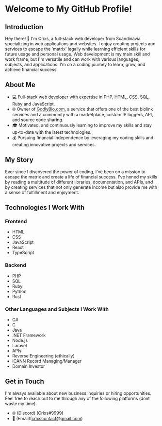 # Welcome to My GitHub Profile!

## Introduction

Hey there! 👋 I'm Crixs, a full-stack web developer from Scandinavia specializing in web applications and websites.
I enjoy creating projects and services to escape the 'matrix' legally while learning efficient skills for future usage and personal usage.
Web development is my main skill and work frame, but I'm versatile and can work with various languages, subjects, and applications.
I'm on a coding journey to learn, grow, and achieve financial success.

## About Me

- 💻 Full-stack web developer with expertise in PHP, HTML, CSS, SQL, Ruby and JavaScript.
- 🌐 Owner of [GodlyBio.com](https://godlybio.com), a service that offers one of the best biolink services and a community with a marketplace, custom IP loggers, API, and source code sharing.
- 🎓 Motivated, and continuously learning to improve my skills and stay up-to-date with the latest technologies.
- 💰 Pursuing financial independence by leveraging my coding skills and creating innovative projects and services.

## My Story

Ever since I discovered the power of coding, I've been on a mission to escape the matrix and create a life of financial success. 
I've honed my skills by reading a multitude of different libraries, documentation, and APIs,
and by creating services that not only generate income but also provide me with a sense of fulfillment and enjoyment.

## Technologies I Work With

### Frontend

- HTML
- CSS
- JavaScript
- React
- TypeScript

### Backend

- PHP
- SQL
- Ruby
- Python
- Rust

### Other Languages and Subjects I Work With

- C#
- C
- Java
- .NET Framework
- Node.js
- Laravel
- APIs
- Reverse Engineering (ethically)
- ICANN Record Managing/Manager
- Domain Investor

## Get in Touch

I'm always available about new business inquiries or hiring opportunities. Feel free to reach out to me through any of the following platforms (dont waste my time).

- 🌐 (Discord) (Crixs#9999)
- 📧 (Email)(crixscontact@gmail.com)


